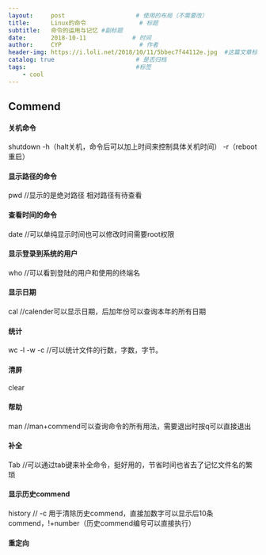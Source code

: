 ```yaml
---
layout:     post                    # 使用的布局（不需要改）
title:      Linux的命令               # 标题 
subtitle:   命令的运用与记忆 #副标题
date:       2018-10-11             # 时间
author:     CYP                      # 作者
header-img: https://i.loli.net/2018/10/11/5bbec7f44112e.jpg  #这篇文章标题背景图片
catalog: true                       # 是否归档
tags:                               #标签
    - cool
---
```

## Commend
#### 关机命令
shutdown -h（halt关机，命令后可以加上时间来控制具体关机时间）
         -r（reboot重启）

#### 显示路径的命令
pwd //显示的是绝对路径
    相对路径有待查看
   
#### 查看时间的命令
date //可以单纯显示时间也可以修改时间需要root权限

#### 显示登录到系统的用户
who //可以看到登陆的用户和使用的终端名

#### 显示日期
cal //calender可以显示日期，后加年份可以查询本年的所有日期

#### 统计
wc -l -w -c //可以统计文件的行数，字数，字节。

#### 清屏
clear 

#### 帮助
man //man+commend可以查询命令的所有用法，需要退出时按q可以直接退出

#### 补全
Tab //可以通过tab键来补全命令，挺好用的，节省时间也省去了记忆文件名的繁琐

#### 显示历史commend
history // -c 用于清除历史commend，直接加数字可以显示后10条commend，!+number（历史commend编号可以直接执行）

#### 重定向



